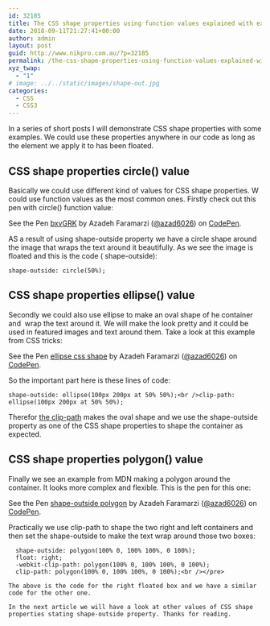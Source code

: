 ```yaml
---
id: 32185
title: The CSS shape properties using function values explained with examples part 1
date: 2018-09-11T21:27:41+00:00
author: admin
layout: post
guid: http://www.nikpro.com.au/?p=32185
permalink: /the-css-shape-properties-using-function-values-explained-with-examples-part-1/
xyz_twap:
  - "1"
# image: ../../static/images/shape-out.jpg
categories:
  - CSS
  - CSS3
---
```

In a series of short posts I will demonstrate CSS shape properties with some examples. We could use these properties anywhere in our code as long as the element we apply it to has been floated.

## CSS shape properties circle() value

Basically we could use different kind of values for CSS shape properties. W could use function values as the most common ones. Firstly check out this pen with circle() function value:

<p data-height="265" data-theme-id="0" data-slug-hash="bxvGRK" data-default-tab="html,result" data-user="azad6026" data-pen-title="bxvGRK" class="codepen">
  See the Pen <a href="https://codepen.io/azad6026/pen/bxvGRK/">bxvGRK</a> by Azadeh Faramarzi (<a href="https://codepen.io/azad6026">@azad6026</a>) on <a href="https://codepen.io">CodePen</a>.
</p>

AS a result of using shape-outside property we have a circle shape around the image that wraps the text around it beautifully. As we see the image is floated and this is the code ( shape-outside):

```shape-outside: circle(50%);```

## CSS shape properties ellipse() value

Secondly we could also use ellipse to make an oval shape of he container and  wrap the text around it. We will make the look pretty and it could be used in featured images and text around them. Take a look at this example from CSS tricks:

<p data-height="400" data-theme-id="0" data-slug-hash="aaYzNJ" data-default-tab="html,result" data-user="azad6026" data-pen-title="ellipse css shape" class="codepen">
  See the Pen <a href="https://codepen.io/azad6026/pen/aaYzNJ/">ellipse css shape</a> by Azadeh Faramarzi (<a href="https://codepen.io/azad6026">@azad6026</a>) on <a href="https://codepen.io">CodePen</a>.
</p>

So the important part here is these lines of code:

```shape-outside: ellipse(100px 200px at 50% 50%);<br />clip-path: ellipse(100px 200px at 50% 50%);```

Therefor [the clip-path](http://www.nikpro.com.au/css-clip-path-property-basic-concept-explained-with-examples/) makes the oval shape and we use the shape-outside property as one of the CSS shape properties to shape the container as expected.

## CSS shape properties polygon() value

Finally we see an example from MDN making a polygon around the container. It looks more complex and flexible. This is the pen for this one:

<p data-height="265" data-theme-id="0" data-slug-hash="ZMxYJp" data-default-tab="css,result" data-user="azad6026" data-pen-title="shape-outside polygon" class="codepen">
  See the Pen <a href="https://codepen.io/azad6026/pen/ZMxYJp/">shape-outside polygon</a> by Azadeh Faramarzi (<a href="https://codepen.io/azad6026">@azad6026</a>) on <a href="https://codepen.io">CodePen</a>.
</p>

Practically we use clip-path to shape the two right and left containers and then set the shape-outside to make the text wrap around those two boxes:

```-webkit-shape-outside: polygon(100% 0, 100% 100%, 0 100%);
  shape-outside: polygon(100% 0, 100% 100%, 0 100%);
  float: right;
  -webkit-clip-path: polygon(100% 0, 100% 100%, 0 100%);
  clip-path: polygon(100% 0, 100% 100%, 0 100%);<br /></pre>

The above is the code for the right floated box and we have a similar code for the other one.

In the next article we will have a look at other values of CSS shape properties stating shape-outside property. Thanks for reading.